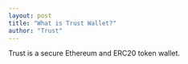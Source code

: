 ```yaml
---
layout: post
title: "What is Trust Wallet?"
author: "Trust"
---
```


Trust is a secure Ethereum and ERC20 token wallet.



